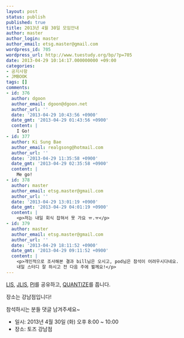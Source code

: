 ```yaml
---
layout: post
status: publish
published: true
title: 2013년 4월 30일 모임안내
author: master
author_login: master
author_email: etsg.master@gmail.com
wordpress_id: 705
wordpress_url: http://www.tuestudy.org/bp/?p=705
date: 2013-04-29 10:14:17.000000000 +09:00
categories:
- 공지사항
- JMBOOK
tags: []
comments:
- id: 376
  author: dgoon
  author_email: dgoon@dgoon.net
  author_url: ''
  date: '2013-04-29 10:43:56 +0900'
  date_gmt: '2013-04-29 01:43:56 +0900'
  content: |
    I Go!
- id: 377
  author: Ki Sung Bae
  author_email: realgsong@hotmail.com
  author_url: ''
  date: '2013-04-29 11:35:58 +0900'
  date_gmt: '2013-04-29 02:35:58 +0900'
  content: |
    Me go!
- id: 378
  author: master
  author_email: etsg.master@gmail.com
  author_url: ''
  date: '2013-04-29 13:01:19 +0900'
  date_gmt: '2013-04-29 04:01:19 +0900'
  content: |
    <p>저는 내일 회식 잡혀서 못 가요 ㅠ.ㅠ</p>
- id: 379
  author: master
  author_email: etsg.master@gmail.com
  author_url: ''
  date: '2013-04-29 18:11:52 +0900'
  date_gmt: '2013-04-29 09:11:52 +0900'
  content: |
    <p>개인적으로 조사해본 결과 bill님은 오시고, pod님은 참석이 어려우시다네요.
    내일 스터디 잘 하시고 전 다음 주에 뵐께요!</p>
---
```

<p><a href="http://www.algospot.com/judge/problem/read/LIS">LIS</a>, <a href="http://www.algospot.com/judge/problem/read/JLIS">JLIS</a>, <a href="http://www.algospot.com/judge/problem/read/PI">PI</a>를 공유하고, <a href="http://www.algospot.com/judge/problem/read/QUANTIZE">QUANTIZE</a>를 풉니다.</p>

<p>장소는 강남점입니다!</p>

<p>참석하시는 분들 댓글 남겨주세요~</p>

<ul>
<li>일시: 2013년 4월 30일 (화) 오후 8:00 ~ 10:00</li>
<li>장소: 토즈 강남점</li>
</ul>
